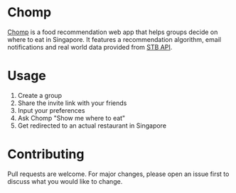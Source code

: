 # Chomp
[Chomp](https://letschomp.herokuapp.com) is a food recommendation web app that helps groups decide on where to eat in Singapore. It features a recommendation algorithm, email notifications and real world data provided from [STB API](https://tih-dev.stb.gov.sg/).

# Usage
1. Create a group
2. Share the invite link with your friends
3. Input your preferences
4. Ask Chomp "Show me where to eat"
5. Get redirected to an actual restaurant in Singapore

# Contributing
Pull requests are welcome. For major changes, please open an issue first to discuss what you would like to change.
